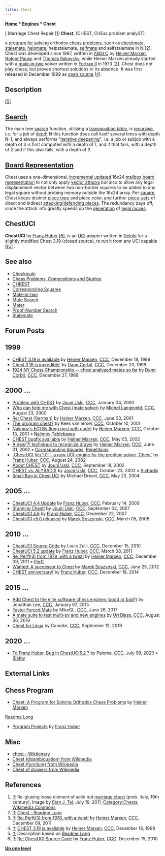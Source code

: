 ```yaml
---
title: Chest
---
```

**[Home](Home "Home") * [Engines](Engines "Engines") * Chest**

\[ Marriage Chest Repair <a id="cite-note-1" href="#cite-ref-1">[1]</a>
**Chest**, (CHEST, CHEss problem analyST)

a [program for solving](Category:Problem "Category:Problem") orthodox [chess problems](Chess_Problems,_Compositions_and_Studies "Chess Problems, Compositions and Studies"),
such as [checkmate](Checkmate "Checkmate"), [stalemate](Stalemate "Stalemate"), [helpmate](https://en.wikipedia.org/wiki/Helpmate), helpstalemate,
[selfmate](https://en.wikipedia.org/wiki/Selfmate) and selfstalemate in N
<a id="cite-note-2" href="#cite-ref-2">[2]</a>.
Chest was developed since 1987, written in [ANSI C](C "C") by [Heiner Marxen](Heiner_Marxen "Heiner Marxen"), [Holger Pause](index.php?title=Holger_Pause&action=edit&redlink=1 "Holger Pause (page does not exist)") and [Thomas Rakovsky](index.php?title=Thomas_Rakovsky&action=edit&redlink=1 "Thomas Rakovsky (page does not exist)"),
while Heiner Marxen already started with a [mate-in-two](https://en.wikipedia.org/wiki/Chess_problem#Types_of_problem) solver written in [Fortran II](Fortran "Fortran") in 1973
<a id="cite-note-3" href="#cite-ref-3">[3]</a>.
Chest does not play chess, but proves shortest solutions or its absence. It was first released in December 1999 as [open source](Category:Open_Source "Category:Open Source")
<a id="cite-note-4" href="#cite-ref-4">[4]</a>.

## Description

<a id="cite-note-5" href="#cite-ref-5">[5]</a>

## [Search](Search "Search")

The main tree [search](Search "Search") function, utilizing a [transposition table](Transposition_Table "Transposition Table"), is [recursive](Recursion "Recursion"), i.e. for a job of [depth](Depth "Depth") N this function does call itself several times with depth N-1,
and always performs "[iterative deepening](Iterative_Deepening "Iterative Deepening")", i.e. a job or subjob with a depth of 3 is first computed with a depth of 1, and if that fails, with a depth of 2 and if this also fails, with a depth of 3.

## [Board Representation](Board_Representation "Board Representation")

Chest uses a one-dimensional, [incremental updated](Incremental_Updates "Incremental Updates") 16x24 [mailbox](Mailbox "Mailbox") [board representation](Board_Representation "Board Representation") to not only apply [vector attacks](Vector_Attacks "Vector Attacks") but also to allow any legal displacement vector between two non-border squares to be added to any legal square without probing memory outside the 16x24 array.
Per [square](Squares "Squares"), Chest keeps distinct [piece type](Pieces#PieceTypeCoding "Pieces") and piece color, and further [piece-sets](Piece-Sets "Piece-Sets") of direct and indirect [attacking/defending pieces](Attack_and_Defend_Maps "Attack and Defend Maps"). The redundancy pays off, since the attack info greatly speeds up the [generation](Move_Generation "Move Generation") of [legal moves](Legal_Move "Legal Move").

## ChestUCI

**ChestUCI** by [Franz Huber](index.php?title=Franz_Huber&action=edit&redlink=1 "Franz Huber (page does not exist)") <a id="cite-note-6" href="#cite-ref-6">[6]</a>,
is an [UCI](UCI "UCI") adapter written in [Delphi](Delphi "Delphi") for a slightly modified Chest 3.19 (closed source), to run it from any UCI capable [GUI](GUI "GUI") .

## See also

- [Checkmate](Checkmate "Checkmate")
- [Chess Problems, Compositions and Studies](Chess_Problems,_Compositions_and_Studies "Chess Problems, Compositions and Studies")
- [CHREST](CHREST "CHREST")
- [Corresponding Squares](Corresponding_Squares "Corresponding Squares")
- [Mate-in-two](Mate-in-two "Mate-in-two")
- [Mate Search](Mate_Search "Mate Search")
- [Mater](Mater "Mater")
- [Proof-Number Search](Proof-Number_Search "Proof-Number Search")
- [Stalemate](Stalemate "Stalemate")

## Forum Posts

## 1999

- [CHEST 3.19 is available](https://www.stmintz.com/ccc/index.php?id=83247) by [Heiner Marxen](Heiner_Marxen "Heiner Marxen"), [CCC](CCC "CCC"), December 18, 1999
- [Chest 3.19 is incredible!](https://www.stmintz.com/ccc/index.php?id=83526) by [Dann Corbit](Dann_Corbit "Dann Corbit"), [CCC](CCC "CCC"), December 20, 1999
- [1924 NY Chess Championship -- chest analyzed mates so far](https://www.stmintz.com/ccc/index.php?id=84584) by [Dann Corbit](Dann_Corbit "Dann Corbit"), [CCC](CCC "CCC"), December 27, 1999

## 2000 ...

- [Problem with CHEST](https://www.stmintz.com/ccc/index.php?id=85814) by [Jouni Uski](Jouni_Uski "Jouni Uski"), [CCC](CCC "CCC"), January 04, 2000
- [Who can help me with Chest (mate solver)](https://www.stmintz.com/ccc/index.php?id=125870) by [Michel Langeveld](Michel_Langeveld "Michel Langeveld"), [CCC](CCC "CCC"), August 23, 2000
- [Re: Chest (German)](https://www.stmintz.com/ccc/index.php?id=173136) by [Heiner Marxen](Heiner_Marxen "Heiner Marxen"), [CCC](CCC "CCC"), June 03, 2001
- [The program chest?](https://www.stmintz.com/ccc/index.php?id=192768) by Kees van Iersel, [CCC](CCC "CCC"), October 10, 2001
- [Nalimov's EGTBs (long post with code)](https://www.stmintz.com/ccc/index.php?id=192968) by [Heiner Marxen](Heiner_Marxen "Heiner Marxen"), [CCC](CCC "CCC"), October 13, 2001 » [Nalimov Tablebases](Nalimov_Tablebases "Nalimov Tablebases")
- [CHEST bugfix available](https://www.stmintz.com/ccc/index.php?id=228143) by [Heiner Marxen](Heiner_Marxen "Heiner Marxen"), [CCC](CCC "CCC"), May 05, 2002
- [A new(?) technique to recognize draws](https://www.stmintz.com/ccc/index.php?id=233270) by [Heiner Marxen](Heiner_Marxen "Heiner Marxen"), [CCC](CCC "CCC"), June 01, 2002 » [Corresponding Squares](Corresponding_Squares "Corresponding Squares"), [Repetitions](Repetitions "Repetitions")
- [´ChestUCI Ver.1.0´ - a new UCI-engine for the problem solver ´Chest´](https://www.stmintz.com/ccc/index.php?id=247557) by [Franz Huber](index.php?title=Franz_Huber&action=edit&redlink=1 "Franz Huber (page does not exist)"), [CCC](CCC "CCC"), August 24, 2002
- [About CHEST](https://www.stmintz.com/ccc/index.php?id=252628) by [Jouni Uski](Jouni_Uski "Jouni Uski"), [CCC](CCC "CCC"), September 18, 2002
- [CHEST vs. ALYBADIX](https://www.stmintz.com/ccc/index.php?id=261116) by [Jouni Uski](Jouni_Uski "Jouni Uski"), [CCC](CCC "CCC"), October 23, 2002 » [Alybadix](Alybadix "Alybadix")
- [Small Bug in Chest UCI](https://www.stmintz.com/ccc/index.php?id=366805) by Michael Drexel, [CCC](CCC "CCC"), May 23, 2004

## 2005 ...

- [ChestUCI 4.4 Update](https://www.stmintz.com/ccc/index.php?id=486713) by [Franz Huber](index.php?title=Franz_Huber&action=edit&redlink=1 "Franz Huber (page does not exist)"), [CCC](CCC "CCC"), February 14, 2006
- [Stunning Chest!](http://www.talkchess.com/forum/viewtopic.php?t=16205) by [Jouni Uski](Jouni_Uski "Jouni Uski"), [CCC](CCC "CCC"), September 02, 2007
- [ChestUCI 4.6](http://www.talkchess.com/forum/viewtopic.php?t=18500) by [Franz Huber](index.php?title=Franz_Huber&action=edit&redlink=1 "Franz Huber (page does not exist)"), [CCC](CCC "CCC"), December 22, 2007
- [ChestUCI v5.0 released](http://www.talkchess.com/forum/viewtopic.php?t=20008) by [Marek Soszynski](index.php?title=Marek_Soszynski&action=edit&redlink=1 "Marek Soszynski (page does not exist)"), [CCC](CCC "CCC"), March 05, 2008

## 2010 ...

- [ChestUCI Source Code](http://www.talkchess.com/forum/viewtopic.php?t=37092) by Louis Zulli, [CCC](CCC "CCC"), December 15, 2010
- [ChestUCI 5.2 update](http://www.talkchess.com/forum/viewtopic.php?t=38339) by [Franz Huber](index.php?title=Franz_Huber&action=edit&redlink=1 "Franz Huber (page does not exist)"), [CCC](CCC "CCC"), March 08, 2011
- [Re: Perft(3) from 1978, with a twist!](http://www.talkchess.com/forum3/viewtopic.php?f=7&t=41373&start=5) by [Heiner Marxen](Heiner_Marxen "Heiner Marxen"), [CCC](CCC "CCC"), December 09, 2011 » [Perft](Perft "Perft")
- [Wanted: A successor to Chest](http://www.talkchess.com/forum/viewtopic.php?t=44185) by [Marek Soszynski](index.php?title=Marek_Soszynski&action=edit&redlink=1 "Marek Soszynski (page does not exist)"), [CCC](CCC "CCC"), June 25, 2012
- [CHEST anniversary!](http://www.talkchess.com/forum/viewtopic.php?t=54690) by [Franz Huber](index.php?title=Franz_Huber&action=edit&redlink=1 "Franz Huber (page does not exist)"), [CCC](CCC "CCC"), December 18, 2014

## 2015 ...

- [Add Chest to the elite software chess engines (good or bad?)](http://www.talkchess.com/forum3/viewtopic.php?f=2&t=54888&) by Jonathan Lee, [CCC](CCC "CCC"), January 07, 2015
- [Faster Forced Mate](http://www.talkchess.com/forum3/viewtopic.php?f=2&t=64417&p=720744) by MikeGL, [CCC](CCC "CCC"), June 26, 2017
- [A mate suite to test multi-pv and new engines](http://www.talkchess.com/forum3/viewtopic.php?f=2&t=68146) by [Uri Blass](Uri_Blass "Uri Blass"), [CCC](CCC "CCC"), August 06, 2018
- [Chest for Linux](http://www.talkchess.com/forum3/viewtopic.php?f=2&t=71806) by Canoike, [CCC](CCC "CCC"), September 12, 2019

## 2020 ...

- [To Franz Huber, Bug in ChestUCI5.2 ?](http://www.talkchess.com/forum3/viewtopic.php?f=2&t=74427) by Paloma, [CCC](CCC "CCC"), July 09, 2020 » [Bláthy](Gustav#Longest_Problem "Gustav")

## External Links

## Chess Program

- [Chest: A Program for Solving Orthodox Chess Problems](http://turbotm.de/~heiner/Chess/chest.html) by [Heiner Marxen](Heiner_Marxen "Heiner Marxen")

[Readme Long](http://turbotm.de/~heiner/Chess/README_LONG)

- [Program Projects](https://fhub.jimdofree.com/) by [Franz Huber](index.php?title=Franz_Huber&action=edit&redlink=1 "Franz Huber (page does not exist)")

## Misc

- [chest - Wiktionary](https://en.wiktionary.org/wiki/chest)
- [Chest (disambiguation) from Wikipedia](<https://en.wikipedia.org/wiki/Chest_(disambiguation)>)
- [Chest (furniture) from Wikipedia](<https://en.wikipedia.org/wiki/Chest_(furniture)>)
- [Chest of drawers from Wikipedia](https://en.wikipedia.org/wiki/Chest_of_drawers)

## References

1. <a id="cite-ref-1" href="#cite-note-1">↑</a> Re-glueing loose element of solid nut [marriage chest](https://en.wikipedia.org/wiki/Cassone) (prob. Italy, 19th century), Image by [Etan J. Tal](https://commons.wikimedia.org/wiki/User:Etan_J._Tal), July 19, 2011, [Category:Chests](https://commons.wikimedia.org/wiki/Category:Chests), [Wikimedia Commons](https://en.wikipedia.org/wiki/Wikimedia_Commons)
1. <a id="cite-ref-2" href="#cite-note-2">↑</a> [Chest - Readme Long](http://turbotm.de/~heiner/Chess/README_LONG)
1. <a id="cite-ref-3" href="#cite-note-3">↑</a> [Re: Perft(3) from 1978, with a twist!](http://www.talkchess.com/forum3/viewtopic.php?f=7&t=41373&start=5) by [Heiner Marxen](Heiner_Marxen "Heiner Marxen"), [CCC](CCC "CCC"), December 09, 2011
1. <a id="cite-ref-4" href="#cite-note-4">↑</a> [CHEST 3.19 is available](https://www.stmintz.com/ccc/index.php?id=83247) by [Heiner Marxen](Heiner_Marxen "Heiner Marxen"), [CCC](CCC "CCC"), December 18, 1999
1. <a id="cite-ref-5" href="#cite-note-5">↑</a> Description based on [Readme Long](http://turbotm.de/~heiner/Chess/README_LONG)
1. <a id="cite-ref-6" href="#cite-note-6">↑</a> [Re: ChestUCI Source Code](http://www.talkchess.com/forum/viewtopic.php?t=37092&start=1) by [Franz Huber](index.php?title=Franz_Huber&action=edit&redlink=1 "Franz Huber (page does not exist)"), [CCC](CCC "CCC"), December 15, 2010

**[Up one level](Engines "Engines")**

